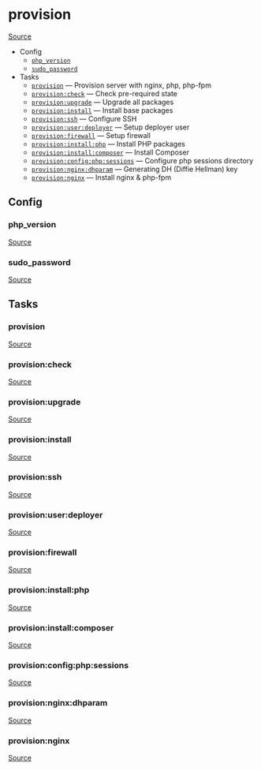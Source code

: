 <!-- DO NOT EDIT THIS FILE! -->
<!-- Instead edit recipe/provision/provision.php -->
<!-- Then run bin/docgen -->

# provision

[Source](/recipe/provision/provision.php)



* Config
  * [`php_version`](#php_version)
  * [`sudo_password`](#sudo_password)
* Tasks
  * [`provision`](#provision) — Provision server with nginx, php, php-fpm
  * [`provision:check`](#provisioncheck) — Check pre-required state
  * [`provision:upgrade`](#provisionupgrade) — Upgrade all packages
  * [`provision:install`](#provisioninstall) — Install base packages
  * [`provision:ssh`](#provisionssh) — Configure SSH
  * [`provision:user:deployer`](#provisionuserdeployer) — Setup deployer user
  * [`provision:firewall`](#provisionfirewall) — Setup firewall
  * [`provision:install:php`](#provisioninstallphp) — Install PHP packages
  * [`provision:install:composer`](#provisioninstallcomposer) — Install Composer
  * [`provision:config:php:sessions`](#provisionconfigphpsessions) — Configure php sessions directory
  * [`provision:nginx:dhparam`](#provisionnginxdhparam) — Generating DH (Diffie Hellman) key
  * [`provision:nginx`](#provisionnginx) — Install nginx & php-fpm

## Config
### php_version
[Source](/recipe/provision/provision.php#L8)



### sudo_password
[Source](/recipe/provision/provision.php#L9)




## Tasks
### provision
[Source](/recipe/provision/provision.php#L12)



### provision:check
[Source](/recipe/provision/provision.php#L41)



### provision:upgrade
[Source](/recipe/provision/provision.php#L62)



### provision:install
[Source](/recipe/provision/provision.php#L68)



### provision:ssh
[Source](/recipe/provision/provision.php#L91)



### provision:user:deployer
[Source](/recipe/provision/provision.php#L105)



### provision:firewall
[Source](/recipe/provision/provision.php#L140)



### provision:install:php
[Source](/recipe/provision/provision.php#L148)



### provision:install:composer
[Source](/recipe/provision/provision.php#L173)



### provision:config:php:sessions
[Source](/recipe/provision/provision.php#L206)



### provision:nginx:dhparam
[Source](/recipe/provision/provision.php#L212)



### provision:nginx
[Source](/recipe/provision/provision.php#L223)



